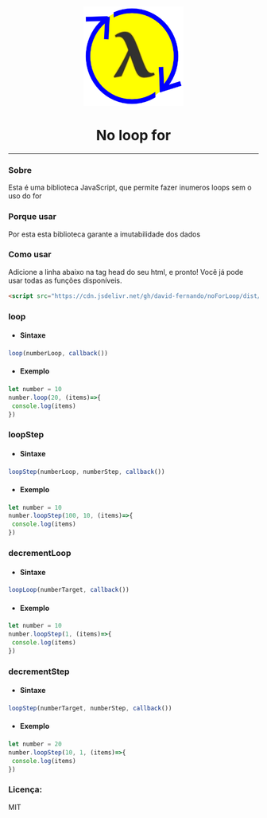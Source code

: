<p align="center">
  <a href="" rel="noopener">
 <img width=200px height=200px src="icon/icon.png" alt="No loop for"></a>
</p>

<h1 align="center">No loop for</h1>

---

### Sobre
Esta é uma biblioteca JavaScript, que permite fazer inumeros loops sem o uso do for

### Porque usar
Por esta esta biblioteca garante a imutabilidade dos dados

### Como usar
Adicione a linha abaixo na tag head do seu html, e pronto! Você já pode usar todas as funções disponíveis.
```html
<script src="https://cdn.jsdelivr.net/gh/david-fernando/noForLoop/dist/noforloop.js"></script>
```
### loop
   - #### Sintaxe
  ```javascript
  loop(numberLoop, callback())
  ```
  - #### Exemplo
  ```javascript
  let number = 10
  number.loop(20, (items)=>{
   console.log(items)
  })
  ```
### loopStep
   - #### Sintaxe
  ```javascript
  loopStep(numberLoop, numberStep, callback())
  ```
  - #### Exemplo
  ```javascript
  let number = 10
  number.loopStep(100, 10, (items)=>{
   console.log(items)
  })
  ```
  

### decrementLoop
   - #### Sintaxe
  ```javascript
  loopLoop(numberTarget, callback())
  ```
  - #### Exemplo
  ```javascript
  let number = 10
  number.loopStep(1, (items)=>{
   console.log(items)
  })
  ```
  
### decrementStep
   - #### Sintaxe
  ```javascript
  loopStep(numberTarget, numberStep, callback())
  ```
  - #### Exemplo
  ```javascript
  let number = 20
  number.loopStep(10, 1, (items)=>{
   console.log(items)
  })
  ```

### Licença:
MIT
